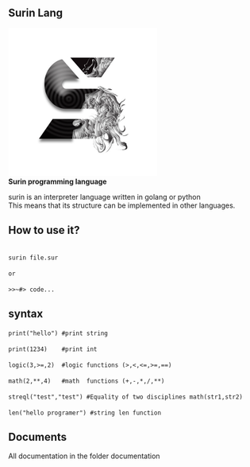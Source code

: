 ## Surin Lang

<img src="https://github.com/HSNHK/surin-lang/blob/master/resources/logo.png" width="300" >
<br>
<b>Surin programming language</b>

surin is an interpreter language written in golang or python
<br>
This means that its structure can be implemented in other languages.


## How to use it?

```

surin file.sur

or 

>>~#> code...

```
## syntax

```
print("hello") #print string

print(1234)    #print int

logic(3,>=,2)  #logic functions (>,<,<=,>=,==)

math(2,**,4)   #math  functions (+,-,*,/,**)

streql("test","test") #Equality of two disciplines math(str1,str2)

len("hello programer") #string len function

``` 
## Documents

All documentation in the folder documentation